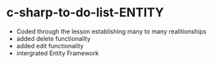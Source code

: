 # c-sharp-to-do-list-ENTITY
- Coded through the lesson establishing many to many realitionships
- added delete functionality 
- added edit functionality 
- intergrated Entity Framework
